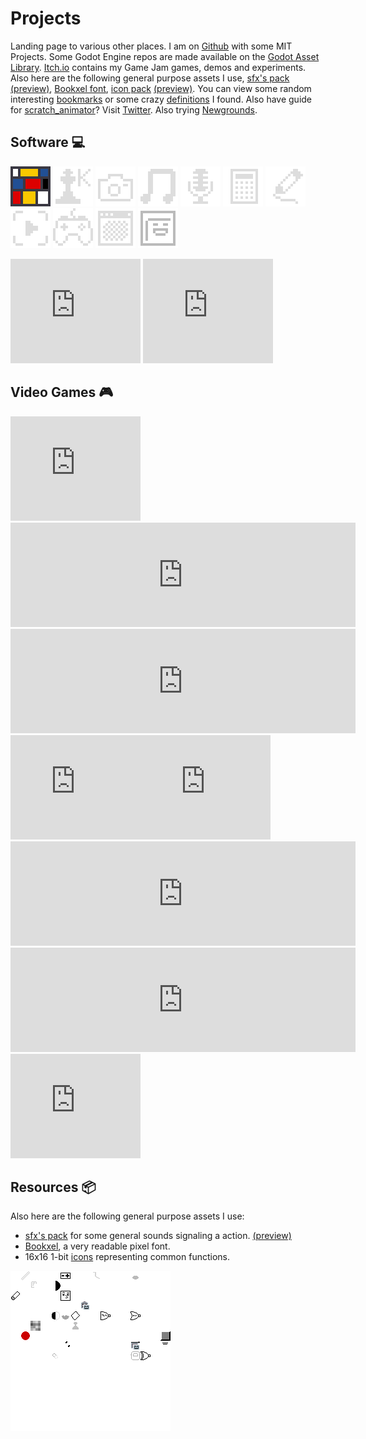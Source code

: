 # Projects
Landing page to various other places. I am on [Github](https://github.com/boukew99) with some MIT Projects. Some Godot Engine repos are made available on the
[Godot Asset Library](https://godotengine.org/asset-library/asset?category=&godot_version=&sort=updated&filter=boukew99). [Itch.io](https://howyoudoing.itch.io/) contains my Game Jam games, demos and experiments. Also here are the following general purpose assets I use, [sfx's pack](sound_pack/sound.zip) [(preview)](sound_pack/pack.ogg), [Bookxel font](bookxel.ttf), [icon pack](icon_pack/icon.zip) [(preview)](icon_pack/pack.png). You can view some random interesting [bookmarks](bookmark.md) or some crazy [definitions](definitions.md) I found. Also have guide for [scratch_animator](guide/scratch_animator.md)? Visit [Twitter](https://twitter.com/HowYouD09409170). Also trying [Newgrounds](https://howyourdoing.newgrounds.com/).

## Software 💻
[![mondriaan maker](https://raw.githubusercontent.com/boukew99/mondriaan_maker/main/icon.png)](https://github.com/boukew99/mondriaan_maker)
[![text chess](https://raw.githubusercontent.com/boukew99/text_chess/main/icon.png)](https://github.com/boukew99/text_chess)
[![screen capturerer](https://raw.githubusercontent.com/boukew99/screen_capture/main/addons/screen_capture/screen_capture.png)](https://github.com/boukew99/screen_capture)
[![audio station](https://raw.githubusercontent.com/boukew99/audio_station/main/audio_station.png)](https://github.com/boukew99/audio_station)
[![mic recorder](https://raw.githubusercontent.com/boukew99/mic_recorder/main/addons/mic_recorder/mic_recorder.png)](https://github.com/boukew99/mic_recorder)
[![gui calculator](https://raw.githubusercontent.com/boukew99/gui_calculator/main/addons/calculator/icon.png)](https://github.com/boukew99/gui_calculator)
[![scratch canvas](https://raw.githubusercontent.com/boukew99/scratch_canvas/main/addons/canvas/icon.png)](https://github.com/boukew99/scratch_canvas)
[![scratch animator](https://raw.githubusercontent.com/boukew99/scratch_animater/main/icon.png)](https://github.com/boukew99/scratch_animater)
[![joypad lab](https://raw.githubusercontent.com/boukew99/joypad_lab/main/icon.png)](https://github.com/boukew99/joypad_lab)
[![shader window](https://raw.githubusercontent.com/boukew99/shader_window/main/addons/shader_window/shader_window.png)](https://github.com/boukew99/shader_window)
[![website](https://raw.githubusercontent.com/boukew99/boukew99.github.io/main/icon.png)](https://github.com/boukew99/boukew99.github.io) 

<iframe frameborder="0" src="https://itch.io/embed/1425583" width="208" height="167"><a href="https://howyoudoing.itch.io/mondriaan-maker">Mondriaan Maker (3 by 3) by HowYouDoing</a></iframe>
<iframe frameborder="0" src="https://itch.io/embed/1434582" width="208" height="167"><a href="https://howyoudoing.itch.io/scratch-animator">Scratch Animator by HowYouDoing</a></iframe>

## Video Games 🎮

<iframe frameborder="0" src="https://itch.io/embed/781233" width="208" height="167"><a href="https://howyoudoing.itch.io/space-evader">Space Evader by HowYouDoing</a></iframe>
<iframe frameborder="0" src="https://itch.io/embed/802720?link_color=f8eaa5" width="552" height="167"><a href="https://howyoudoing.itch.io/switched">Switched by HowYouDoing</a></iframe>
<iframe frameborder="0" src="https://itch.io/embed/1096323?link_color=b7455a" width="552" height="167"><a href="https://howyoudoing.itch.io/space-cake-the-game">Space Cake by HowYouDoing, ~ POMPY Productions ~, Travsul</a></iframe>
<iframe frameborder="0" src="https://itch.io/embed/1483259" width="208" height="167"><a href="https://howyoudoing.itch.io/looper">Looper by HowYouDoing</a></iframe><iframe frameborder="0" src="https://itch.io/embed/1065071" width="208" height="167"><a href="https://howyoudoing.itch.io/drag-expand">Drag Expand by HowYouDoing</a></iframe>
<iframe frameborder="0" src="https://itch.io/embed/667075" width="552" height="167"><a href="https://howyoudoing.itch.io/chicken-farm">Mcdonald's Farm by HowYouDoing</a></iframe>
<iframe frameborder="0" src="https://itch.io/embed/682919" width="552" height="167"><a href="https://howyoudoing.itch.io/two">Seperate but not by HowYouDoing</a></iframe>
<iframe frameborder="0" src="https://itch.io/embed/767633" width="208" height="167"><a href="https://howyoudoing.itch.io/slightly-unconventional-platformer">Slightly Unconventional Platformer by HowYouDoing</a></iframe>

## Resources 📦
Also here are the following general purpose assets I use:
- [sfx's pack](sound_pack/sound.zip) for some general sounds signaling a action. [(preview)](sound_pack/pack.ogg)
- [Bookxel](bookxel.ttf), a very readable pixel font. 
- 16x16 1-bit [icons](icon_pack/icon.zip) representing common functions.
 
![(icon preview)](icon_pack/pack.png)



